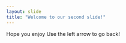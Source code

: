 ```yaml
---
layout: slide
title: "Welcome to our second slide!"
---
```

Hope you enjoy
Use the left arrow to go back!
